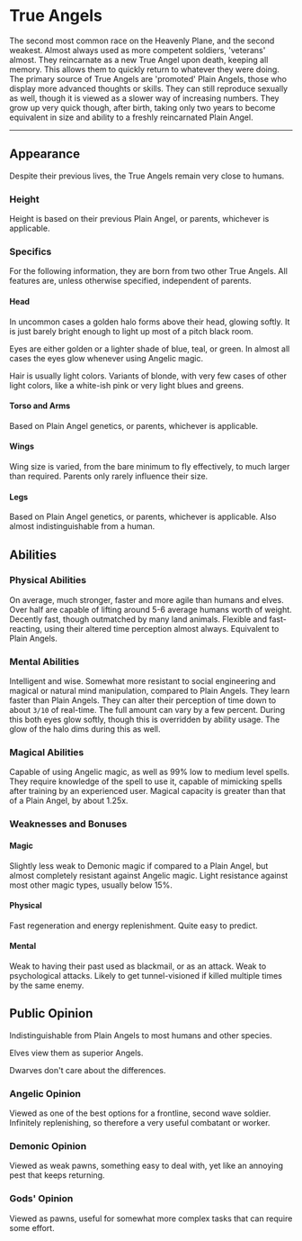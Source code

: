 # True Angels

The second most common race on the Heavenly Plane, and the second weakest. Almost always used as more competent soldiers, 'veterans' almost. They reincarnate as a new True Angel upon death, keeping all memory. This allows them to quickly return to whatever they were doing.
The primary source of True Angels are 'promoted' Plain Angels, those who display more advanced thoughts or skills. They can still reproduce sexually as well, though it is viewed as a slower way of increasing numbers. They grow up very quick though, after birth, taking only two years to become equivalent in size and ability to a freshly reincarnated Plain Angel.

---

## Appearance

Despite their previous lives, the True Angels remain very close to humans.

### Height

Height is based on their previous Plain Angel, or parents, whichever is applicable.

### Specifics

For the following information, they are born from two other True Angels. All features are, unless otherwise specified, independent of parents.

#### Head

In uncommon cases a golden halo forms above their head, glowing softly. It is just barely bright enough to light up most of a pitch black room.

Eyes are either golden or a lighter shade of blue, teal, or green. In almost all cases the eyes glow whenever using Angelic magic.

Hair is usually light colors. Variants of blonde, with very few cases of other light colors, like a white-ish pink or very light blues and greens.

#### Torso and Arms

Based on Plain Angel genetics, or parents, whichever is applicable.

#### Wings

Wing size is varied, from the bare minimum to fly effectively, to much larger than required. Parents only rarely influence their size.

#### Legs

Based on Plain Angel genetics, or parents, whichever is applicable. Also almost indistinguishable from a human.

## Abilities

### Physical Abilities

On average, much stronger, faster and more agile than humans and elves. Over half are capable of lifting around 5-6 average humans worth of weight. Decently fast, though outmatched by many land animals. Flexible and fast-reacting, using their altered time perception almost always.
Equivalent to Plain Angels.

### Mental Abilities

Intelligent and wise. Somewhat more resistant to social engineering and magical or natural mind manipulation, compared to Plain Angels. They learn faster than Plain Angels.
They can alter their perception of time down to about `3/10` of real-time. The full amount can vary by a few percent. During this both eyes glow softly, though this is overridden by ability usage. The glow of the halo dims during this as well.

### Magical Abilities

Capable of using Angelic magic, as well as 99% low to medium level spells. They require knowledge of the spell to use it, capable of mimicking spells after training by an experienced user. Magical capacity is greater than that of a Plain Angel, by about 1.25x.

### Weaknesses and Bonuses

#### Magic

Slightly less weak to Demonic magic if compared to a Plain Angel, but almost completely resistant against Angelic magic. Light resistance against most other magic types, usually below 15%.

#### Physical

Fast regeneration and energy replenishment. Quite easy to predict.

#### Mental

Weak to having their past used as blackmail, or as an attack. Weak to psychological attacks. Likely to get tunnel-visioned if killed multiple times by the same enemy.

## Public Opinion

Indistinguishable from Plain Angels to most humans and other species.

Elves view them as superior Angels.

Dwarves don't care about the differences.

### Angelic Opinion

Viewed as one of the best options for a frontline, second wave soldier. Infinitely replenishing, so therefore a very useful combatant or worker.

### Demonic Opinion

Viewed as weak pawns, something easy to deal with, yet like an annoying pest that keeps returning.

### Gods' Opinion

Viewed as pawns, useful for somewhat more complex tasks that can require some effort.
